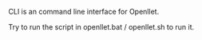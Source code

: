 CLI is an command line interface for Openllet.

Try to run the script in openllet.bat / openllet.sh to run it.
